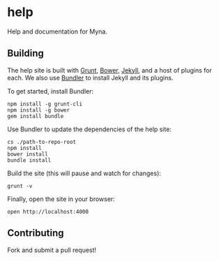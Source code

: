 help
====

Help and documentation for Myna.

Building
--------

The help site is built with [Grunt][], [Bower][], [Jekyll][], and a host of plugins for each. We also use [Bundler][] to install Jekyll and its plugins.

[Grunt]: http://gruntjs.com
[Bower]: http://bower.io
[Jekyll]: http://jekyllrb.com
[Bundler]: http://bundler.io

To get started, install Bundler:

    npm install -g grunt-cli
    npm install -g bower
    gem install bundle

Use Bundler to update the dependencies of the help site:

    cs ./path-to-repo-root
    npm install
    bower install
    bundle install

Build the site (this will pause and watch for changes):

    grunt -v

Finally, open the site in your browser:

    open http://localhost:4000

Contributing
------------

Fork and submit a pull request!

